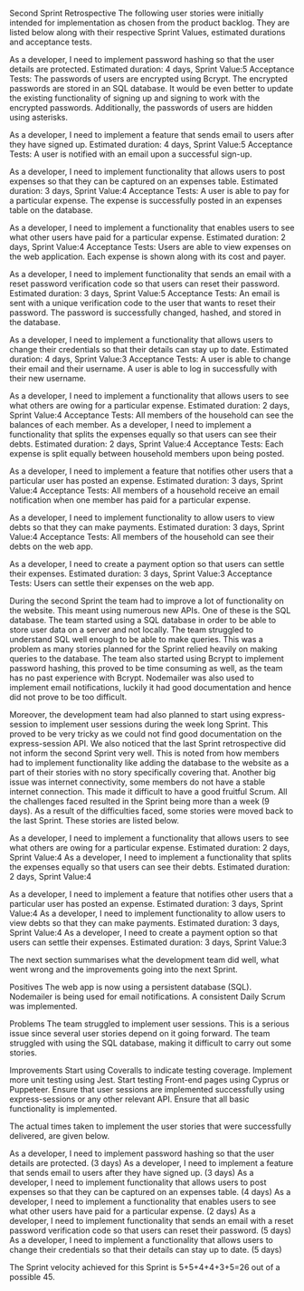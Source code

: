 Second Sprint Retrospective
The following user stories were initially intended for implementation as chosen from the product backlog. They are listed below along with their respective Sprint Values, estimated durations and acceptance tests.

As a developer, I need to implement password hashing so that the user details are protected.  Estimated duration: 4 days, Sprint Value:5
Acceptance Tests:
The passwords of users are encrypted using Bcrypt.
The encrypted passwords are stored in an SQL database.
It would be even better to update the existing functionality of signing up and signing to work with the encrypted passwords.
Additionally, the passwords of users are hidden using asterisks.

As a developer, I need to implement a feature that sends email to users after they have signed up.  Estimated duration: 4 days, Sprint Value:5
Acceptance Tests:
A user is notified with an email upon a successful sign-up.

As a developer, I need to implement functionality that allows users to post expenses so that they can be captured on an expenses table.  Estimated duration: 3 days, Sprint Value:4
Acceptance Tests:
A user is able to pay for a particular expense.
The expense is successfully posted in an expenses table on the database.

As a developer, I need to implement a functionality that enables users to see what other users have paid for a particular expense. Estimated duration: 2 days, Sprint Value:4
Acceptance Tests:
Users are able to view expenses on the web application.
 Each expense is shown along with its cost and payer.
 
As a developer, I need to implement functionality that sends an email with a reset password verification code so that users can reset their password. Estimated duration: 3 days, Sprint Value:5
Acceptance Tests:
An email is sent with a unique verification code to the user that wants to reset their password.
The password is successfully changed, hashed, and stored in the database.
 
As a developer, I need to implement a functionality that allows users to change their credentials so that  their details can stay up to date.  Estimated duration: 4 days, Sprint Value:3
Acceptance Tests:
A user is able to change their email and their username.
A user is able to log in successfully with their new username.
 
As a developer, I need to implement a functionality that allows users to see what others are owing for a particular expense.  Estimated duration: 2 days, Sprint Value:4
Acceptance Tests:
All members of the household can see the balances of each member.
As a developer, I need to implement a functionality that splits the expenses equally so that users can see their debts. Estimated duration: 2 days, Sprint Value:4
Acceptance Tests:
Each expense is split equally between household members upon being posted.
 
As a developer, I need to implement a feature that notifies other users that a particular user has posted an expense.  Estimated duration: 3 days, Sprint Value:4
Acceptance Tests:
All members of a household receive an email notification when one member has paid for a particular expense.
 
As a developer, I need to implement functionality to allow users to view debts  so that they can make payments.   Estimated duration: 3 days, Sprint Value:4
Acceptance Tests:
All members of the household can see their debts on the web app.
 
As a developer, I need to create a payment option so that users can settle their expenses.  Estimated duration: 3 days, Sprint Value:3
           Acceptance Tests:
  Users can settle their expenses on the web app.

During the second Sprint the team had to improve a lot of functionality on the website. This meant using numerous new APIs. One of these is the SQL database. The team started using a SQL database in order  to be able to store user data on a server and not locally. The team struggled to understand SQL well enough to be able to make queries.  This was a problem as many stories planned for the Sprint relied heavily on making queries to the database. The team also started using Bcrypt to implement password hashing, this proved to be time consuming as well, as the team has no past experience with Bcrypt. Nodemailer was also used to implement email notifications, luckily it had good documentation and hence did not prove to be too difficult. 

Moreover, the development team had also planned to start using express-session to implement user sessions during the week long Sprint.  This proved to be very tricky as we could not find good documentation on the express-session API. We also noticed that the last Sprint retrospective did not inform the second Sprint very well. This is noted from how members had to implement functionality like adding the database to the website as a part of their stories with no story specifically covering that.  Another big issue was internet connectivity, some members do not have a stable internet connection. This made it difficult to have a good fruitful Scrum. All the challenges faced resulted in the Sprint being more than a week (9 days). As a result of the difficulties faced, some stories were moved back to the last Sprint. These stories are listed below. 

As a developer, I need to implement a functionality that allows users to see what others are owing for a particular expense.  Estimated duration: 2 days, Sprint Value:4
As a developer, I need to implement a functionality that splits the expenses equally so that users can see their debts. Estimated duration: 2 days, Sprint Value:4
 
As a developer, I need to implement a feature that notifies other users that a particular user has posted an expense.  Estimated duration: 3 days, Sprint Value:4
As a developer, I need to implement functionality to allow users to view debts  so that they can make payments.   Estimated duration: 3 days, Sprint Value:4
As a developer, I need to create a payment option so that users can settle their expenses.  Estimated duration: 3 days, Sprint Value:3
       
The next section summarises what the development team did well, what went wrong and the improvements going into the next Sprint.
 
Positives
The web app is now using a persistent database (SQL).
Nodemailer is being used for email notifications.
A consistent Daily Scrum was implemented.
 
Problems
The team struggled to implement user sessions. This is a serious issue since several user stories depend on it going forward.
The team struggled with using the SQL database, making it difficult to carry out some stories.
 
Improvements
Start using Coveralls to indicate testing coverage.
Implement more unit testing using Jest.
Start testing Front-end pages using Cyprus or Puppeteer.
Ensure that user sessions are implemented successfully using express-sessions or any other relevant API.
Ensure that all basic functionality is implemented.
 
The actual times taken to implement the user stories that were successfully delivered, are given below.
 
As a developer, I need to implement password hashing so that the user details are protected. (3 days)
As a developer, I need to implement a feature that sends email to users after they have signed up. (3 days)
As a developer, I need to implement functionality that allows users to post expenses so that they can be captured on an expenses table. (4 days)
As a developer, I need to implement a functionality that enables users to see what other users have paid for a particular expense. (2 days)
As a developer, I need to implement functionality that sends an email with a reset password verification code so that users can reset their password. (5 days)
As a developer, I need to implement a functionality that allows users to change their credentials so that  their details can stay up to date. (5 days)

The Sprint velocity achieved for this Sprint is 5+5+4+4+3+5=26 out of a possible 45.
